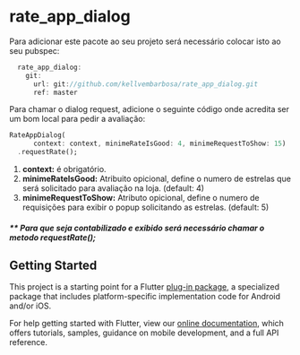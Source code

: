 # rate_app_dialog

Para adicionar este pacote ao seu projeto será necessário colocar isto ao seu pubspec:

```dart 
  rate_app_dialog:
    git:
      url: git://github.com/kellvembarbosa/rate_app_dialog.git
      ref: master 
```

Para chamar o dialog request, adicione o seguinte código onde acredita ser um bom local para pedir a avaliação:

```dart 
RateAppDialog(
      context: context, minimeRateIsGood: 4, minimeRequestToShow: 15)
  .requestRate();
```

1.  **context:** é obrigatório.
2. **minimeRateIsGood:** Atribuito opicional, define o numero de estrelas que será solicitado para avaliação na loja. (default: 4)
3. **minimeRequestToShow:** Atributo opicional, define o numero de requisições para exibir o popup solicitando as estrelas. (default: 5)

##### ** Para que seja contabilizado e exibido será necessário chamar o metodo requestRate();

## Getting Started

This project is a starting point for a Flutter
[plug-in package](https://flutter.dev/developing-packages/),
a specialized package that includes platform-specific implementation code for
Android and/or iOS.

For help getting started with Flutter, view our 
[online documentation](https://flutter.dev/docs), which offers tutorials, 
samples, guidance on mobile development, and a full API reference.

